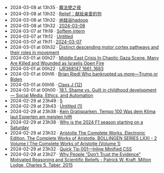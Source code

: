 - 2024-03-08 at 13h35 · [魔法使之夜](魔法使之夜)
- 2024-03-08 at 13h32 · [Relief：献给亲爱的你](Relief：献给亲爱的你)
- 2024-03-08 at 13h32 · [尚硅谷hadoop](尚硅谷hadoop)
- 2024-03-08 at 13h32 · [2024-03-08](2024-03-08)
- 2024-03-07 at 11h18 · [Softem intern](Softem%20intern)
- 2024-03-07 at 11h12 · [Untitled](Untitled)
- 2024-03-07 at 11h11 · [2024-03-07](2024-03-07)
- 2024-03-01 at 00h32 · [Distinct descending motor cortex pathways and their roles in movement](Distinct%20descending%20motor%20cortex%20pathways%20and%20their%20roles%20in%20movement)
- 2024-03-01 at 00h27 · [Middle East Crisis In Chaotic Gaza Scene, Many Are Killed and Wounded as Israelis Open Fire](Middle%20East%20Crisis%20In%20Chaotic%20Gaza%20Scene,%20Many%20Are%20Killed%20and%20Wounded%20as%20Israelis%20Open%20Fire)
- 2024-03-01 at 00h22 · [IJR368147 1661..1683](IJR368147%201661..1683)
- 2024-03-01 at 00h16 · [Brian Riedl Who bankrupted us more—Trump or Biden](Brian%20Riedl%20Who%20bankrupted%20us%20more—Trump%20or%20Biden)
- 2024-03-01 at 00h16 · [Class J (12)](Class%20J%20(12))
- 2024-03-01 at 00h00 · [18.1. Shame vs. Guilt in childhood development — Social Media, Ethics, and Automation](18.1.%20Shame%20vs.%20Guilt%20in%20childhood%20development%20—%20Social%20Media,%20Ethics,%20and%20Automation)
- 2024-02-29 at 23h49 · [5](5)
- 2024-02-29 at 23h43 · [Untitled (1)](Untitled%20(1))
- 2024-02-29 at 23h38 · [Kein Gratisparken, Tempo 100 Was dem Klima laut Experten am meisten hilft](Kein%20Gratisparken,%20Tempo%20100%20Was%20dem%20Klima%20laut%20Experten%20am%20meisten%20hilft)
- 2024-02-29 at 23h38 · [Why is the 2024 F1 season starting on a Saturday](Why%20is%20the%202024%20F1%20season%20starting%20on%20a%20Saturday)
- 2024-02-29 at 23h32 · [Aristotle The Complete Works. Electronic Edition.  The Complete Works of Aristotle. BOLLINGEN SERIES LXXI - 2 Volume I  The Complete Works of Aristotle (Volume 1)](Aristotle%20The%20Complete%20Works.%20Electronic%20Edition.%20%20The%20Complete%20Works%20of%20Aristotle.%20BOLLINGEN%20SERIES%20LXXI%20-%202%20Volume%20I%20%20The%20Complete%20Works%20of%20Aristotle%20(Volume%201))
- 2024-02-29 at 23h32 · [Quick Tip 001—Inline Minified CSS](Quick%20Tip%20001—Inline%20Minified%20CSS)
- 2024-02-29 at 23h27 · [Why People “Don’t Trust the Evidence”  Motivated Reasoning and Scientific Beliefs - Patrick W. Kraft, Milton Lodge, Charles S. Taber, 2015](Why%20People%20“Don’t%20Trust%20the%20Evidence”%20%20Motivated%20Reasoning%20and%20Scientific%20Beliefs%20-%20Patrick%20W.%20Kraft,%20Milton%20Lodge,%20Charles%20S.%20Taber,%202015)
